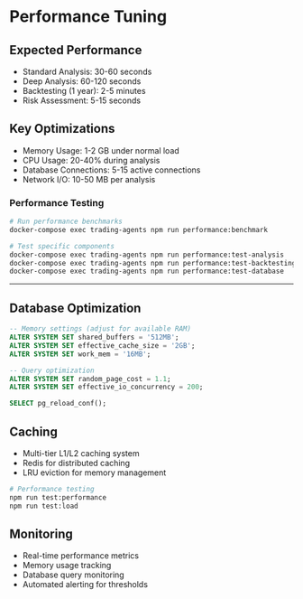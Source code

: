 # Performance Tuning

## Expected Performance

- Standard Analysis: 30-60 seconds
- Deep Analysis: 60-120 seconds  
- Backtesting (1 year): 2-5 minutes
- Risk Assessment: 5-15 seconds

## Key Optimizations
- Memory Usage: 1-2 GB under normal load
- CPU Usage: 20-40% during analysis
- Database Connections: 5-15 active connections
- Network I/O: 10-50 MB per analysis

### Performance Testing

```bash
# Run performance benchmarks
docker-compose exec trading-agents npm run performance:benchmark

# Test specific components
docker-compose exec trading-agents npm run performance:test-analysis
docker-compose exec trading-agents npm run performance:test-backtesting
docker-compose exec trading-agents npm run performance:test-database
```

---

## Database Optimization

```sql
-- Memory settings (adjust for available RAM)
ALTER SYSTEM SET shared_buffers = '512MB';
ALTER SYSTEM SET effective_cache_size = '2GB';
ALTER SYSTEM SET work_mem = '16MB';

-- Query optimization
ALTER SYSTEM SET random_page_cost = 1.1;
ALTER SYSTEM SET effective_io_concurrency = 200;

SELECT pg_reload_conf();
```

## Caching

- Multi-tier L1/L2 caching system
- Redis for distributed caching
- LRU eviction for memory management

```bash
# Performance testing
npm run test:performance
npm run test:load
```

## Monitoring

- Real-time performance metrics
- Memory usage tracking  
- Database query monitoring
- Automated alerting for thresholds